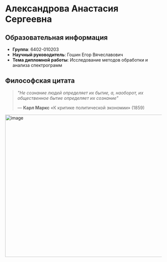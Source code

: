 # Александрова Анастасия Сергеевна 

## Образовательная информация
- **Группа**: 6402-010203
- **Научный руководитель**: Гошин Егор Вячеславович
- **Тема дипломной работы**: Исследование методов обработки и анализа спектрограмм

## Философская цитата
> *"Не сознание людей определяет их бытие, а, наоборот, их общественное бытие определяет их сознание"*
> 
> — **Карл Маркс** «К критике политической экономии» (1859)

<img width="619" height="459" alt="image" src="https://github.com/user-attachments/assets/82086a21-4c5a-489e-97a2-2e75b0a4b8ac" />
